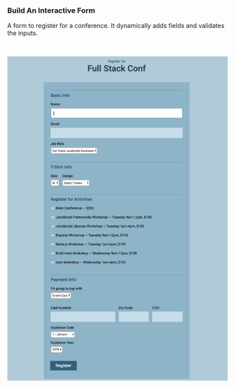 ### Build An Interactive Form

A form to register for a conference. It dynamically adds fields and validates the inputs.

&nbsp;
&nbsp;
&nbsp;

![Screenshot](./form.png)